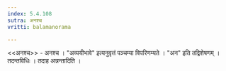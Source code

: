 ```yaml
---
index: 5.4.108
sutra: अनश्च
vritti: balamanorama

---
```

<<अनश्च>> - अनश्च । "अव्ययीभावे" इत्यनुवृत्तं पञ्चम्या विपरिणम्यते । "अन" इति तद्विशेषणम् । तदन्तविधिः । तदाह अन्नन्तादिति । 
